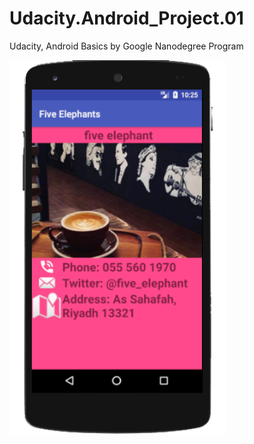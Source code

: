 # Udacity.Android_Project.01
 
Udacity, Android Basics by Google Nanodegree Program

<img src="https://github.com/yassabdulrhamn/Udacity.Android_Project.01/blob/master/101.png" height="600">
